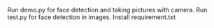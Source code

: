 Run demo.py for face detection and taking pictures with camera.
Run test.py for face detection in images.
Install requirement.txt
